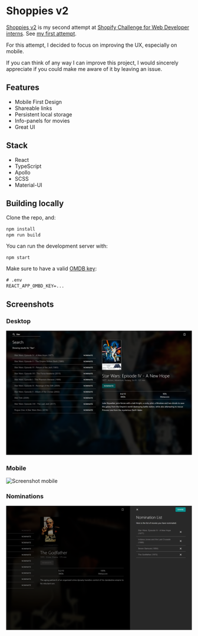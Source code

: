 # Shoppies v2

[Shoppies v2](https://shoppies-v2.web.app/) is my second attempt at [Shopify Challenge for Web Developer interns](https://docs.google.com/document/d/1AZO0BZwn1Aogj4f3PDNe1mhq8pKsXZxtrG--EIbP_-w/edit). See [my first attempt](https://github.com/tommy-josepovic/shoppies-old).

For this attempt, I decided to focus on improving the UX, especially on mobile.

If you can think of any way I can improve this project, I would sincerely appreciate if you could make me aware of it by leaving an issue.

## Features

- Mobile First Design
- Shareable links
- Persistent local storage
- Info-panels for movies
- Great UI

## Stack

- React
- TypeScript
- Apollo
- SCSS
- Material-UI

## Building locally

Clone the repo, and:

```
npm install
npm run build
```

You can run the development server with:

```
npm start
```

Make sure to have a valid [OMDB key](https://www.omdbapi.com/apikey.aspx):

```
# .env
REACT_APP_OMBD_KEY=...
```

## Screenshots

### Desktop
![Screenshot Desktop](github/screenshots/desktop.png) 

### Mobile 
<img src="https://github.com/tommy-josepovic/shoppies-2/raw/master/github/screenshots/mobile.png" width="320" alt="Screenshot mobile" />

### Nominations
![Screenshot Nominations](github/screenshots/desktop_nominations.png) 

